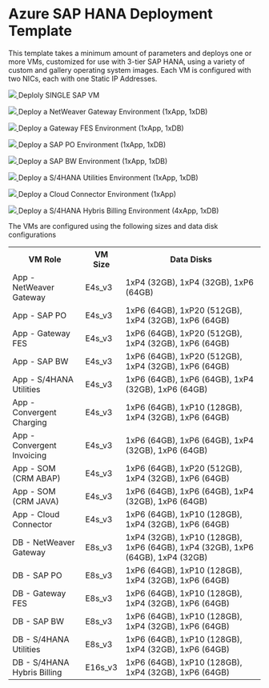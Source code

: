 <h1>Azure SAP HANA Deployment Template</h1>
<p>This template takes a minimum amount of parameters and deploys one or more VMs, customized for use with 3-tier SAP HANA, using a variety of custom and gallery operating system images. Each VM is configured with two NICs, each with one Static IP Addresses.</p>
<p><a href="https://portal.azure.com/#create/Microsoft.Template/uri/https%3A%2F%2Fraw.githubusercontent.com%2Fsimonhutson%2FAzure-SAP-HANA-Deployment-Templates%2Fmaster%2Fazuredeploy.single.json" target="_blank">
    <img src="http://azuredeploy.net/deploybutton.png" />
</a>
Deploly SINGLE SAP VM</p>
<p><a href="https://portal.azure.com/#create/Microsoft.Template/uri/https%3A%2F%2Fraw.githubusercontent.com%2Fsimonhutson%2FAzure-SAP-HANA-Deployment-Templates%2Fmaster%2Fazuredeploy.netweavergateway.json" target="_blank">
    <img src="http://azuredeploy.net/deploybutton.png" />
</a>
Deploy a NetWeaver Gateway Environment (1xApp, 1xDB)</p>
<p><a href="https://portal.azure.com/#create/Microsoft.Template/uri/https%3A%2F%2Fraw.githubusercontent.com%2Fsimonhutson%2FAzure-SAP-HANA-Deployment-Templates%2Fmaster%2Fazuredeploy.gatewayfes.json" target="_blank">
    <img src="http://azuredeploy.net/deploybutton.png" />
</a>
Deploy a Gateway FES Environment (1xApp, 1xDB)</p>
<p><a href="https://portal.azure.com/#create/Microsoft.Template/uri/https%3A%2F%2Fraw.githubusercontent.com%2Fsimonhutson%2FAzure-SAP-HANA-Deployment-Templates%2Fmaster%2Fazuredeploy.sappo.json" target="_blank">
    <img src="http://azuredeploy.net/deploybutton.png" />
</a>
Deploy a SAP PO Environment (1xApp, 1xDB)</p>
<p><a href="https://portal.azure.com/#create/Microsoft.Template/uri/https%3A%2F%2Fraw.githubusercontent.com%2Fsimonhutson%2FAzure-SAP-HANA-Deployment-Templates%2Fmaster%2Fazuredeploy.sapbw.json" target="_blank">
    <img src="http://azuredeploy.net/deploybutton.png" />
</a>
Deploy a SAP BW Environment (1xApp, 1xDB)</p>
<p><a href="https://portal.azure.com/#create/Microsoft.Template/uri/https%3A%2F%2Fraw.githubusercontent.com%2Fsimonhutson%2FAzure-SAP-HANA-Deployment-Templates%2Fmaster%2Fazuredeploy.s4hanautilities.json" target="_blank">
    <img src="http://azuredeploy.net/deploybutton.png" />
</a>
Deploy a S/4HANA Utilities Environment (1xApp, 1xDB)</p>
<p><a href="https://portal.azure.com/#create/Microsoft.Template/uri/https%3A%2F%2Fraw.githubusercontent.com%2Fsimonhutson%2FAzure-SAP-HANA-Deployment-Templates%2Fmaster%2Fazuredeploy.cloudconnector.json" target="_blank">
    <img src="http://azuredeploy.net/deploybutton.png" />
</a>
Deploy a Cloud Connector Environment (1xApp)</p>
<p><a href="https://portal.azure.com/#create/Microsoft.Template/uri/https%3A%2F%2Fraw.githubusercontent.com%2Fsimonhutson%2FAzure-SAP-HANA-Deployment-Templates%2Fmaster%2Fazuredeploy.s4hanahybrisbilling.json" target="_blank">
    <img src="http://azuredeploy.net/deploybutton.png" />
</a>
Deploy a S/4HANA Hybris Billing Environment (4xApp, 1xDB)</p>
</p>
<p>The VMs are configured using the following sizes and data disk configurations</p>
<table>
	<tr>
		<th>VM Role</th>
		<th>VM Size</th>
		<th>Data Disks</th>
	</tr>
	<tr>
		<td>App - NetWeaver Gateway</td>
		<td>E4s_v3</td>
		<td>1xP4 (32GB), 1xP4 (32GB), 1xP6 (64GB)</td>
	</tr>
	<tr>
		<td>App - SAP PO</td>
		<td>E4s_v3</td>
		<td>1xP6 (64GB), 1xP20 (512GB), 1xP4 (32GB), 1xP6 (64GB)</td>
	</tr>
	<tr>
		<td>App - Gateway FES</td>
		<td>E4s_v3</td>
		<td>1xP6 (64GB), 1xP20 (512GB), 1xP4 (32GB), 1xP6 (64GB)</td>
	</tr>
	<tr>
		<td>App - SAP BW</td>
		<td>E4s_v3</td>
		<td>1xP6 (64GB), 1xP20 (512GB), 1xP4 (32GB), 1xP6 (64GB)</td>
	</tr>
	<tr>
		<td>App - S/4HANA Utilities</td>
		<td>E4s_v3</td>
		<td>1xP6 (64GB), 1xP6 (64GB), 1xP4 (32GB), 1xP6 (64GB)</td>
	</tr>
	<tr>
		<td>App - Convergent Charging</td>
		<td>E4s_v3</td>
		<td>1xP6 (64GB), 1xP10 (128GB), 1xP4 (32GB), 1xP6 (64GB)</td>
	</tr>
	<tr>
		<td>App - Convergent Invoicing</td>
		<td>E4s_v3</td>
		<td>1xP6 (64GB), 1xP6 (64GB), 1xP4 (32GB), 1xP6 (64GB)</td>
	</tr>
	<tr>
		<td>App - SOM (CRM ABAP)</td>
		<td>E4s_v3</td>
		<td>1xP6 (64GB), 1xP20 (512GB), 1xP4 (32GB), 1xP6 (64GB)</td>
	</tr>
	<tr>
		<td>App - SOM (CRM JAVA)</td>
		<td>E4s_v3</td>
		<td>1xP6 (64GB), 1xP6 (64GB), 1xP4 (32GB), 1xP6 (64GB)</td>
	</tr>
	<tr>
		<td>App - Cloud Connector</td>
		<td>E4s_v3</td>
		<td>1xP6 (64GB), 1xP10 (128GB), 1xP4 (32GB), 1xP6 (64GB)</td>
	</tr>
	<tr>
		<td>DB - NetWeaver Gateway</td>
		<td>E8s_v3</td>
		<td>1xP4 (32GB), 1xP10 (128GB), 1xP6 (64GB), 1xP4 (32GB), 1xP6 (64GB), 1xP4 (32GB)</td>
	</tr>
	<tr>
		<td>DB - SAP PO</td>
		<td>E8s_v3</td>
		<td>1xP6 (64GB), 1xP10 (128GB), 1xP4 (32GB), 1xP6 (64GB)</td>
	</tr>
	<tr>
		<td>DB - Gateway FES</td>
		<td>E8s_v3</td>
		<td>1xP6 (64GB), 1xP10 (128GB), 1xP4 (32GB), 1xP6 (64GB)</td>
	</tr>
	<tr>
		<td>DB - SAP BW</td>
		<td>E8s_v3</td>
		<td>1xP6 (64GB), 1xP10 (128GB), 1xP4 (32GB), 1xP6 (64GB)</td>
	</tr>
	<tr>
		<td>DB - S/4HANA Utilities</td>
		<td>E8s_v3</td>
		<td>1xP6 (64GB), 1xP10 (128GB), 1xP4 (32GB), 1xP6 (64GB)</td>
	</tr>
	<tr>
		<td>DB - S/4HANA Hybris Billing</td>
		<td>E16s_v3</td>
		<td>1xP6 (64GB), 1xP10 (128GB), 1xP4 (32GB), 1xP6 (64GB)</td>
	</tr>
</table>

